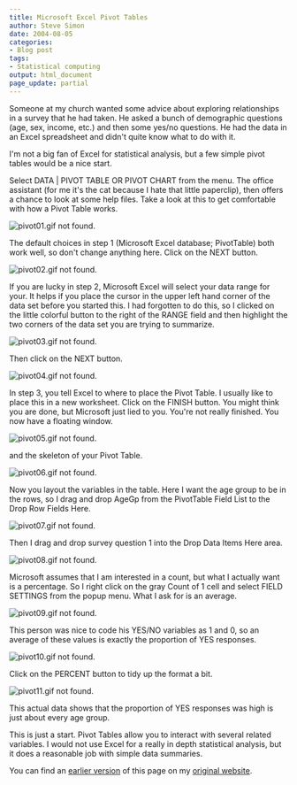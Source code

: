 ```yaml
---
title: Microsoft Excel Pivot Tables
author: Steve Simon
date: 2004-08-05
categories:
- Blog post
tags:
- Statistical computing
output: html_document
page_update: partial
---
```

Someone at my church wanted some advice about exploring relationships
in a survey that he had taken. He asked a bunch of demographic
questions (age, sex, income, etc.) and then some yes/no questions. He
had the data in an Excel spreadsheet and didn't quite know what to do
with it.

I'm not a big fan of Excel for statistical analysis, but a few simple
pivot tables would be a nice start.

Select DATA | PIVOT TABLE OR PIVOT CHART from the menu. The office
assistant (for me it's the cat because I hate that little paperclip),
then offers a chance to look at some help files. Take a look at this
to get comfortable with how a Pivot Table works.

![pivot01.gif not found.](http://www.pmean.com/new-images/04/pivot01.png)

The default choices in step 1 (Microsoft Excel database; PivotTable)
both work well, so don't change anything here. Click on the NEXT
button.

![pivot02.gif not found.](http://www.pmean.com/new-images/04/pivot02.png)

If you are lucky in step 2, Microsoft Excel will select your data
range for your. It helps if you place the cursor in the upper left
hand corner of the data set before you started this. I had forgotten
to do this, so I clicked on the little colorful button to the right of
the RANGE field and then highlight the two corners of the data set you
are trying to summarize.

![pivot03.gif not found.](http://www.pmean.com/new-images/04/pivot03.png)

Then click on the NEXT button.

![pivot04.gif not found.](http://www.pmean.com/new-images/04/pivot04.png)

In step 3, you tell Excel to where to place the Pivot Table. I usually
like to place this in a new worksheet. Click on the FINISH button. You
might think you are done, but Microsoft just lied to you. You're not
really finished. You now have a floating window.

![pivot05.gif not found.](http://www.pmean.com/new-images/04/pivot05.png)

and the skeleton of your Pivot Table.

![pivot06.gif not found.](http://www.pmean.com/new-images/04/pivot06.png)

Now you layout the variables in the table. Here I want the age group
to be in the rows, so I drag and drop AgeGp from the PivotTable Field
List to the Drop Row Fields Here.

![pivot07.gif not found.](http://www.pmean.com/new-images/04/pivot07.png)

Then I drag and drop survey question 1 into the Drop Data Items Here
area.

![pivot08.gif not found.](http://www.pmean.com/new-images/04/pivot08.png)

Microsoft assumes that I am interested in a count, but what I actually
want is a percentage. So I right click on the gray Count of 1 cell and
select FIELD SETTINGS from the popup menu. What I ask for is an
average.

![pivot09.gif not found.](http://www.pmean.com/new-images/04/pivot09.png)

This person was nice to code his YES/NO variables as 1 and 0, so an
average of these values is exactly the proportion of YES responses.

![pivot10.gif not found.](http://www.pmean.com/new-images/04/pivot10.png)

Click on the PERCENT button to tidy up the format a bit.

![pivot11.gif not found.](http://www.pmean.com/new-images/04/pivot11.png)

This actual data shows that the proportion of YES responses was high
is just about every age group.

This is just a start. Pivot Tables allow you to interact with several
related variables. I would not use Excel for a really in depth
statistical analysis, but it does a reasonable job with simple data
summaries.

You can find an [earlier version](http://www.pmean.com/04/pivot.html) of this page on my [original website](http://www.pmean.com/original_site.html).
